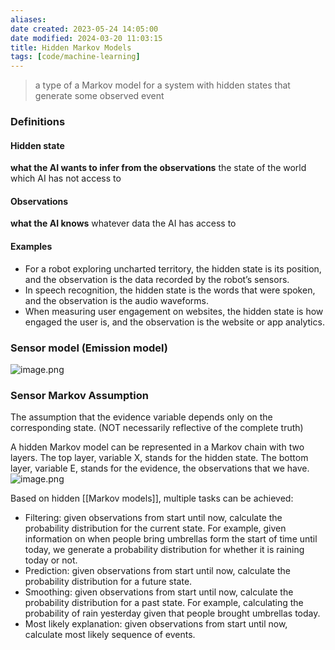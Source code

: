 ```yaml
---
aliases: 
date created: 2023-05-24 14:05:00
date modified: 2024-03-20 11:03:15
title: Hidden Markov Models
tags: [code/machine-learning]
---
```


>a type of a Markov model for a system with hidden states that generate some observed event

### Definitions
#### Hidden state
**what the AI wants to infer from the observations**
the state of the world which AI has not access to

#### Observations
**what the AI knows**
whatever data the AI has access to

#### Examples
- For a robot exploring uncharted territory, the hidden state is its position, and the observation is the data recorded by the robot’s sensors.
- In speech recognition, the hidden state is the words that were spoken, and the observation is the audio waveforms.
- When measuring user engagement on websites, the hidden state is how engaged the user is, and the observation is the website or app analytics.

### Sensor model (Emission model)
![image.png](https://typora-tes.oss-cn-shanghai.aliyuncs.com/picgo/20230524140724.png)

### Sensor Markov Assumption
The assumption that the evidence variable depends only on the corresponding state. (NOT necessarily reflective of the complete truth)

A hidden Markov model can be represented in a Markov chain with two layers. The top layer, variable X, stands for the hidden state. The bottom layer, variable E, stands for the evidence, the observations that we have.
![image.png](https://typora-tes.oss-cn-shanghai.aliyuncs.com/picgo/20230524140939.png)


Based on hidden [[Markov models]], multiple tasks can be achieved:
- Filtering: given observations from start until now, calculate the probability distribution for the current state. For example, given information on when people bring umbrellas form the start of time until today, we generate a probability distribution for whether it is raining today or not.
- Prediction: given observations from start until now, calculate the probability distribution for a future state.
- Smoothing: given observations from start until now, calculate the probability distribution for a past state. For example, calculating the probability of rain yesterday given that people brought umbrellas today.
- Most likely explanation: given observations from start until now, calculate most likely sequence of events.
